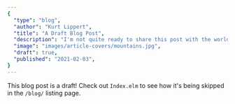 ```yaml
---
{
  "type": "blog",
  "author": "Kurt Lippert",
  "title": "A Draft Blog Post",
  "description": "I'm not quite ready to share this post with the world",
  "image": "images/article-covers/mountains.jpg",
  "draft": true,
  "published": "2021-02-03",
}
---
```


This blog post is a draft! Check out `Index.elm` to see how it's being skipped in the `/blog/` listing page.
